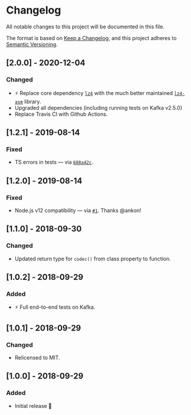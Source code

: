# Changelog
All notable changes to this project will be documented in this file.

The format is based on [Keep a Changelog](https://keepachangelog.com/en/1.0.0/),
and this project adheres to [Semantic Versioning](https://semver.org/spec/v2.0.0.html).

## [2.0.0] - 2020-12-04
### Changed
- ⚡️ Replace core dependency [`lz4`](https://www.npmjs.com/package/lz4) with the much better maintained [`lz4-asm`](https://www.npmjs.com/package/lz4-asm) library.
- Upgraded all dependencies (including running tests on Kafka v2.5.0)
- Replace Travis CI with Github Actions.

## [1.2.1] - 2019-08-14
### Fixed
- TS errors in tests — via [`688a42c`](https://github.com/indix/kafkajs-lz4/commit/688a42c57523cd5f4116755aae0c30a2dd758688).

## [1.2.0] - 2019-08-14
### Fixed
- Node.js v12 compatibility — via [`#1`](https://github.com/indix/kafkajs-lz4/pull/1). Thanks @ankon!

## [1.1.0] - 2018-09-30
### Changed
- Updated return type for `codec()` from class property to function.

## [1.0.2] - 2018-09-29
### Added
- ⚡️ Full end-to-end tests on Kafka.

## [1.0.1] - 2018-09-29
### Changed
- Relicensed to MIT.

## [1.0.0] - 2018-09-29
### Added
- Initial release 🎉
